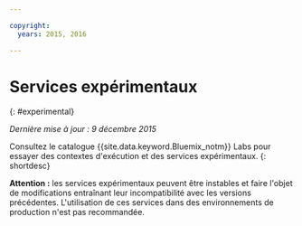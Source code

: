 ```yaml
---

copyright:
  years: 2015, 2016

---
```


# Services expérimentaux
{: #experimental}

*Dernière mise à jour : 9 décembre 2015*

Consultez le catalogue {{site.data.keyword.Bluemix_notm}} Labs pour essayer des contextes d'exécution et des services expérimentaux.
{: shortdesc} 



**Attention :** les services expérimentaux peuvent être instables et faire l'objet de modifications entraînant leur
incompatibilité avec les versions précédentes. L'utilisation de ces services dans des environnements de production n'est pas recommandée. 

